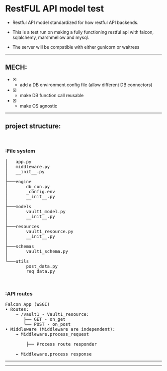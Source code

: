 # RestFUL API model test

- Restful API model standardized for how restful API backends.

- This is a test run on making a fully functioning restful api with falcon, sqlalchemy, marshmellow and mysql. 

- The server will be compatible with either gunicorn or waitress

-----

## MECH:
- [X] - add a DB environment config file (allow different DB connectors) 
- [X] - make DB function call reusable 
- [X] - make OS agnostic

-----

## project structure:

<br>

### :File system
<pre>
│   app.py
│   middleware.py
│   __init__.py
│
├───engine
│       db_con.py
│       _config.env
│       __init__.py           
│
├───models
│       vault1_model.py
│       __init__.py
│   
├───resources
│       vault1_resource.py
│       __init__.py
│   
├───schemas
│       vault1_schema.py
│   
└───utils
        post_data.py
        req_data.py
</pre>



<br>


### :API routes
<pre>
Falcon App (WSGI)
• Routes:
    ⇒ /vault1 - Vault1_resource:
       ├── GET - on_get
       └── POST - on_post
• Middleware (Middleware are independent):
    → Middleware.process_request

        ├── Process route responder

    ↢ Middleware.process_response
</pre>



----
----
